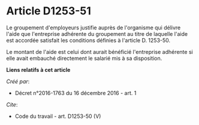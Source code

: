 # Article D1253-51

Le groupement d'employeurs justifie auprès de l'organisme qui délivre l'aide que l'entreprise adhérente du groupement au
titre de laquelle l'aide est accordée satisfait les conditions définies à l'article D. 1253-50. 

Le montant de l'aide est celui dont aurait bénéficié l'entreprise adhérente si elle avait embauché directement le salarié mis
à sa disposition.

**Liens relatifs à cet article**

_Créé par_:

  - Décret n°2016-1763 du 16 décembre 2016 - art. 1

_Cite_:

  - Code du travail - art. D1253-50 (V)
